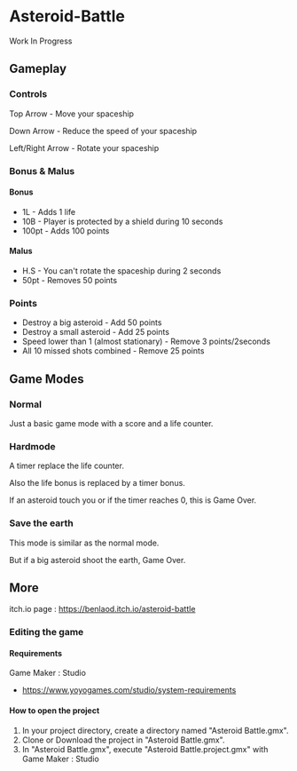 # Asteroid-Battle

Work In Progress

## Gameplay

### Controls

Top Arrow - Move your spaceship

Down Arrow - Reduce the speed of your spaceship

Left/Right Arrow - Rotate your spaceship

### Bonus & Malus
#### Bonus
* 1L - Adds 1 life
* 10B - Player is protected by a shield during 10 seconds
* 100pt - Adds 100 points

#### Malus
* H.S - You can't rotate the spaceship during 2 seconds
* 50pt - Removes 50 points

### Points

* Destroy a big asteroid - Add 50 points
* Destroy a small asteroid - Add 25 points
* Speed lower than 1 (almost stationary) - Remove 3 points/2seconds
* All 10 missed shots combined - Remove 25 points

## Game Modes

### Normal

Just a basic game mode with a score and a life counter.

### Hardmode

A timer replace the life counter.

Also the life bonus is replaced by a timer bonus.

If an asteroid touch you or if the timer reaches 0, this is Game Over.

### Save the earth

This mode is similar as the normal mode. 

But if a big asteroid shoot the earth, Game Over.

## More

itch.io page : https://benlaod.itch.io/asteroid-battle

### Editing the game

#### Requirements

Game Maker : Studio
  * https://www.yoyogames.com/studio/system-requirements

#### How to open the project

1. In your project directory, create a directory named "Asteroid Battle.gmx".
2. Clone or Download the project in "Asteroid Battle.gmx".
3. In "Asteroid Battle.gmx", execute "Asteroid Battle.project.gmx" with Game Maker : Studio


